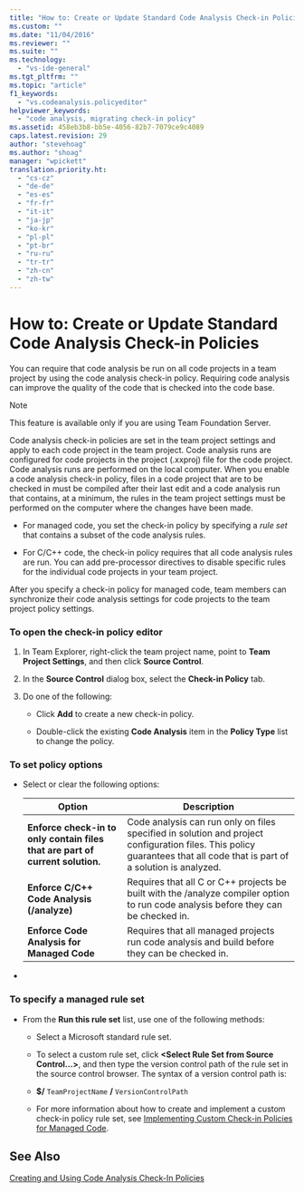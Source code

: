 ```yaml
---
title: "How to: Create or Update Standard Code Analysis Check-in Policies | Microsoft Docs"
ms.custom: ""
ms.date: "11/04/2016"
ms.reviewer: ""
ms.suite: ""
ms.technology: 
  - "vs-ide-general"
ms.tgt_pltfrm: ""
ms.topic: "article"
f1_keywords: 
  - "vs.codeanalysis.policyeditor"
helpviewer_keywords: 
  - "code analysis, migrating check-in policy"
ms.assetid: 458eb3b8-bb5e-4056-82b7-7079ce9c4089
caps.latest.revision: 29
author: "stevehoag"
ms.author: "shoag"
manager: "wpickett"
translation.priority.ht: 
  - "cs-cz"
  - "de-de"
  - "es-es"
  - "fr-fr"
  - "it-it"
  - "ja-jp"
  - "ko-kr"
  - "pl-pl"
  - "pt-br"
  - "ru-ru"
  - "tr-tr"
  - "zh-cn"
  - "zh-tw"
---
```

# How to: Create or Update Standard Code Analysis Check-in Policies
You can require that code analysis be run on all code projects in a team project by using the code analysis check-in policy. Requiring code analysis can improve the quality of the code that is checked into the code base.  
  
> [!NOTE]
>  This feature is available only if you are using Team Foundation Server.  
  
 Code analysis check-in policies are set in the team project settings and apply to each code project in the team project. Code analysis runs are configured for code projects in the project (.xxproj) file for the code project. Code analysis runs are performed on the local computer. When you enable a code analysis check-in policy, files in a code project that are to be checked in must be compiled after their last edit and a code analysis run that contains, at a minimum, the rules in the team project settings must be performed on the computer where the changes have been made.  
  
-   For managed code, you set the check-in policy by specifying a *rule set* that contains a subset of the code analysis rules.  
  
-   For C/C++ code, the check-in policy requires that all code analysis rules are run. You can add pre-processor directives to disable specific rules for the individual code projects in your team project.  
  
 After you specify a check-in policy for managed code, team members can synchronize their code analysis settings for code projects to the team project policy settings.  
  
### To open the check-in policy editor  
  
1.  In Team Explorer, right-click the team project name, point to **Team Project Settings**, and then click **Source Control**.  
  
2.  In the **Source Control** dialog box, select the **Check-in Policy** tab.  
  
3.  Do one of the following:  
  
    -   Click **Add** to create a new check-in policy.  
  
    -   Double-click the existing **Code Analysis** item in the **Policy Type** list to change the policy.  
  
### To set policy options  
  
-   Select or clear the following options:  
  
    |Option|Description|  
    |------------|-----------------|  
    |**Enforce check-in to only contain files that are part of current solution.**|Code analysis can run only on files specified in solution and project configuration files. This policy guarantees that all code that is part of a solution is analyzed.|  
    |**Enforce C/C++ Code Analysis (/analyze)**|Requires that all C or C++ projects be built with the /analyze compiler option to run code analysis before they can be checked in.|  
    |**Enforce Code Analysis for Managed Code**|Requires that all managed projects run code analysis and build before they can be checked in.|  
  
-  
  
### To specify a managed rule set  
  
-   From the **Run this rule set** list, use one of the following methods:  
  
    -   Select a Microsoft standard rule set.  
  
    -   To select a custom rule set, click **\<Select Rule Set from Source Control...>**, and then type the version control path of the rule set in the source control browser. The syntax of a version control path is:  
  
    -   **$/** `TeamProjectName` **/** `VersionControlPath`  
  
    -   For more information about how to create and implement a custom check-in policy rule set, see [Implementing Custom Check-in Policies for Managed Code](../code-quality/implementing-custom-code-analysis-check-in-policies-for-managed-code.md).  
  
## See Also  
 [Creating and Using Code Analysis Check-In Policies](../code-quality/creating-and-using-code-analysis-check-in-policies.md)